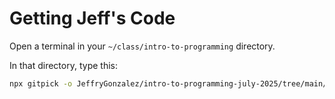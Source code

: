 # Getting Jeff's Code

Open a terminal in your `~/class/intro-to-programming` directory. 

In that directory, type this:


```sh
npx gitpick -o JeffryGonzalez/intro-to-programming-july-2025/tree/main/week-1-instructor
```

